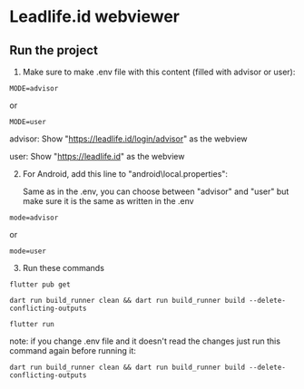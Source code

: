 # Leadlife.id webviewer

## Run the project

1. Make sure to make .env file with this content (filled with advisor or user):

```
MODE=advisor
```
or 
```
MODE=user
```

advisor: Show "https://leadlife.id/login/advisor" as the webview

user: Show "https://leadlife.id" as the webview

2. For Android, add this line to "android\local.properties":
   
   Same as in the .env, you can choose between "advisor" and "user" but make sure it is the same as written in the .env

```
mode=advisor
```
or 
```
mode=user
``` 

3. Run these commands
```console
flutter pub get

dart run build_runner clean && dart run build_runner build --delete-conflicting-outputs

flutter run
```

note:
if you change .env file and it doesn't read the changes just run this command again before running it:
```
dart run build_runner clean && dart run build_runner build --delete-conflicting-outputs
```
